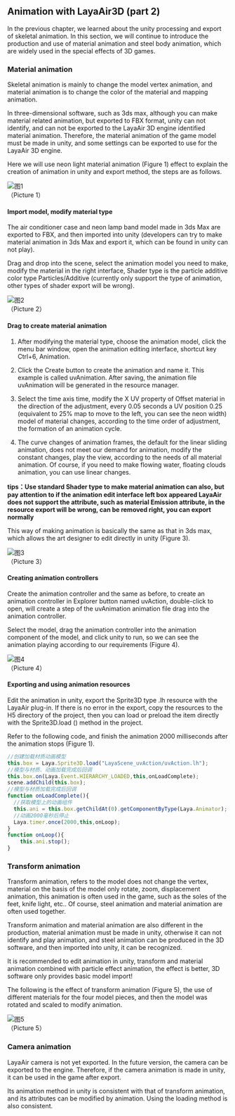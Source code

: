## Animation with LayaAir3D (part 2)

In the previous chapter, we learned about the unity processing and export of skeletal animation. In this section, we will continue to introduce the production and use of material animation and steel body animation, which are widely used in the special effects of 3D games.

### Material animation

Skeletal animation is mainly to change the model vertex animation, and material animation is to change the color of the material and mapping animation.

In three-dimensional software, such as 3ds max, although you can make material related animation, but exported to FBX format, unity can not identify, and can not be exported to the LayaAir 3D engine identified material animation. Therefore, the material animation of the game model must be made in unity, and some settings can be exported to use for the LayaAir 3D engine.

Here we will use neon light material animation (Figure 1) effect to explain the creation of animation in unity and export method, the steps are as follows.

![图1](img/1.gif)<br>（Picture 1）

#### Import model, modify material type

The air conditioner case and neon lamp band model made in 3ds Max are exported to FBX, and then imported into unity (developers can try to make material animation in 3ds Max and export it, which can be found in unity can not play).

Drag and drop into the scene, select the animation model you need to make, modify the material in the right interface, Shader type is the particle additive color type Particles/Additive (currently only support the type of animation, other types of shader export will be wrong).

![图2](img/2.png)<br>（Picture 2）



#### Drag to create material animation

1. After modifying the material type, choose the animation model, click the menu bar window, open the animation editing interface, shortcut key Ctrl+6, Animation.

2. Click the Create button to create the animation and name it. This example is called uvAnimation. After saving, the animation file uvAnimation will be generated in the resource manager.

3. Select the time axis time, modify the X UV property of Offset material in the direction of the adjustment, every 0.05 seconds a UV position 0.25 (equivalent to 25% map to move to the left, you can see the neon width) model of material changes, according to the time order of adjustment, the formation of an animation cycle.

4. The curve changes of animation frames, the default for the linear sliding animation, does not meet our demand for animation, modify the constant changes, play the view, according to the needs of all material animation. Of course, if you need to make flowing water, floating clouds animation, you can use linear changes.

**tips：Use standard Shader type to make material animation can also, but pay attention to if the animation edit interface left box appeared LayaAir does not support the attribute, such as material Emission attribute, in the resource export will be wrong, can be removed right, you can export normally**

This way of making animation is basically the same as that in 3ds max, which allows the art designer to edit directly in unity (Figure 3).

![图3](img/3.gif)<br>（Picture 3）



#### Creating animation controllers

Create the animation controller and the same as before, to create an animation controller in Explorer button named uvAction, double-click to open, will create a step of the uvAnimation animation file drag into the animation controller.

Select the model, drag the animation controller into the animation component of the model, and click unity to run, so we can see the animation playing according to our requirements (Figure 4).

![图4](img/4.gif)<br>（Picture 4）



#### Exporting and using animation resources

Edit the animation in unity, export the Sprite3D type .lh resource with the LayaAir plug-in. If there is no error in the export, copy the resources to the H5 directory of the project, then you can load or preload the item directly with the Sprite3D.load () method in the project.

Refer to the following code, and finish the animation 2000 milliseconds after the animation stops (Figure 1).

```typescript
//创建加载材质动画模型
this.box = Laya.Sprite3D.load("LayaScene_uvAction/uvAction.lh");
//模型与材质、动画加载完成后回调
this.box.on(Laya.Event.HIERARCHY_LOADED,this,onLoadComplete);
scene.addChild(this.box);
//模型与材质加载完成后回调
function onLoadComplete(){
  //获取模型上的动画组件
  this.ani = this.box.getChildAt(0).getComponentByType(Laya.Animator);
  //动画2000毫秒后停止
  Laya.timer.once(2000,this,onLoop);
}
function onLoop(){
	this.ani.stop();
}
```



### Transform animation

Transform animation, refers to the model does not change the vertex, material on the basis of the model only rotate, zoom, displacement animation, this animation is often used in the game, such as the soles of the feet, knife light, etc.. Of course, steel animation and material animation are often used together.
  

Transform animation and material animation are also different in the production, material animation must be made in unity, otherwise it can not identify and play animation, and steel animation can be produced in the 3D software, and then imported into unity, it can be recognized.

It is recommended to edit animation in unity, transform and material animation combined with particle effect animation, the effect is better, 3D software only provides basic model import!

The following is the effect of transform animation (Figure 5), the use of different materials for the four model pieces, and then the model was rotated and scaled to modify animation.

![图5](img/5.gif)<br>（Picture 5） 



### Camera animation

LayaAir camera is not yet exported. In the future version, the camera can be exported to the engine. Therefore, if the camera animation is made in unity, it can be used in the game after export.

Its animation method in unity is consistent with that of transform animation, and its attributes can be modified by animation. Using the loading method is also consistent.

